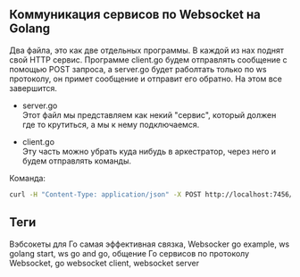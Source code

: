 
## Коммуникация сервисов по Websocket на Golang
Два файла, это как две отдельных программы. В каждой из нах поднят свой HTTP сервис.
Программе client.go будем отправлять сообщение с помощью POST запроса, а server.go будет раболтать только по ws протоколу, он примет сообщение и отправит его обратно. На этом все завершится.

- server.go  
Этот файл мы представляем как некий "сервис", который должен где то крутиться, а мы к нему подключаемся.

- client.go  
Эту часть можно убрать куда нибудь в аркестратор, через него и будем отправлять команды.

Команда:
```sh
curl -H "Content-Type: application/json" -X POST http://localhost:7456/sh -d "Hello World"
```

## Теги
Вэбсокеты для Го самая эффективная связка, Websocker go example, ws golang start, ws go and go, общение Го сервисов по протоколу Websocket, go websocket client, websocket server

